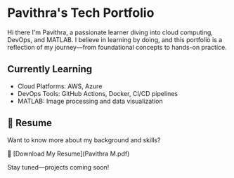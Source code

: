# Pavithra's Tech Portfolio

Hi there  I'm Pavithra, a passionate learner diving into cloud computing, DevOps, and MATLAB. I believe in learning by doing, and this portfolio is a reflection of my journey—from foundational concepts to hands-on practice.

##  Currently Learning
- Cloud Platforms: AWS, Azure
- DevOps Tools: GitHub Actions, Docker, CI/CD pipelines
- MATLAB: Image processing and data visualization

## 📄 Resume
Want to know more about my background and skills?

📄 [Download My Resume](Pavithra M.pdf)

Stay tuned—projects coming soon!
